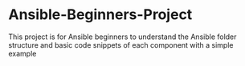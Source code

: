 # Ansible-Beginners-Project
This project is for Ansible beginners to understand the Ansible folder structure and basic code snippets of each component with a simple example
